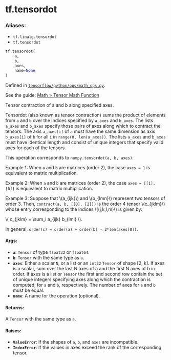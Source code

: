 <div itemscope itemtype="http://developers.google.com/ReferenceObject">
<meta itemprop="name" content="tf.tensordot" />
</div>

# tf.tensordot

### Aliases:

* `tf.linalg.tensordot`
* `tf.tensordot`

``` python
tf.tensordot(
    a,
    b,
    axes,
    name=None
)
```



Defined in [`tensorflow/python/ops/math_ops.py`](https://www.tensorflow.org/code/tensorflow/python/ops/math_ops.py).

See the guide: [Math > Tensor Math Function](../../../api_guides/python/math_ops.md#Tensor_Math_Function)

Tensor contraction of a and b along specified axes.

Tensordot (also known as tensor contraction) sums the product of elements
from `a` and `b` over the indices specified by `a_axes` and `b_axes`.
The lists `a_axes` and `b_axes` specify those pairs of axes along which to
contract the tensors. The axis `a_axes[i]` of `a` must have the same dimension
as axis `b_axes[i]` of `b` for all `i` in `range(0, len(a_axes))`. The lists
`a_axes` and `b_axes` must have identical length and consist of unique
integers that specify valid axes for each of the tensors.

This operation corresponds to `numpy.tensordot(a, b, axes)`.

Example 1: When `a` and `b` are matrices (order 2), the case `axes = 1`
is equivalent to matrix multiplication.

Example 2: When `a` and `b` are matrices (order 2), the case
`axes = [[1], [0]]` is equivalent to matrix multiplication.

Example 3: Suppose that \\(a_{ijk}\\) and \\(b_{lmn}\\) represent two
tensors of order 3. Then, `contract(a, b, [[0], [2]])` is the order 4 tensor
\\(c_{jklm}\\) whose entry
corresponding to the indices \\((j,k,l,m)\\) is given by:

\\( c_{jklm} = \sum_i a_{ijk} b_{lmi} \\).

In general, `order(c) = order(a) + order(b) - 2*len(axes[0])`.

#### Args:

* <b>`a`</b>: `Tensor` of type `float32` or `float64`.
* <b>`b`</b>: `Tensor` with the same type as `a`.
* <b>`axes`</b>: Either a scalar `N`, or a list or an `int32` `Tensor` of shape [2, k].
   If axes is a scalar, sum over the last N axes of a and the first N axes
   of b in order.
   If axes is a list or `Tensor` the first and second row contain the set of
   unique integers specifying axes along which the contraction is computed,
   for `a` and `b`, respectively. The number of axes for `a` and `b` must
   be equal.
* <b>`name`</b>: A name for the operation (optional).


#### Returns:

A `Tensor` with the same type as `a`.


#### Raises:

* <b>`ValueError`</b>: If the shapes of `a`, `b`, and `axes` are incompatible.
* <b>`IndexError`</b>: If the values in axes exceed the rank of the corresponding
    tensor.